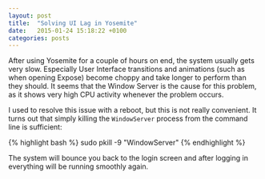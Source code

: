 ```yaml
---
layout: post
title:  "Solving UI Lag in Yosemite"
date:   2015-01-24 15:18:22 +0100
categories: posts
---
```


After using Yosemite for a couple of hours on end, the system usually gets very slow. Especially User Interface transitions and animations (such as when opening Expose) become choppy and take longer to perform than they should. It seems that the Window Server is the cause for this problem, as it shows very high CPU activity whenever the problem occurs.

I used to resolve this issue with a reboot, but this is not really convenient. It turns out that simply killing the `WindowServer` process from the command line is sufficient:

{% highlight bash %}
sudo pkill -9 "WindowServer"
{% endhighlight %}

The system will bounce you back to the login screen and after logging in everything will be running smoothly again.
